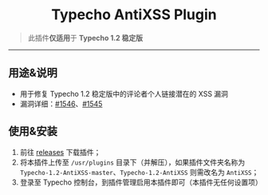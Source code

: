 <h1 align="center">Typecho AntiXSS Plugin</h1>

> 此插件**仅适用**于 **Typecho 1.2 稳定版**

---

## 用途&说明
- 用于修复 Typecho 1.2 稳定版中的评论者个人链接潜在的 XSS 漏洞
- 漏洞详细：[#1546](https://github.com/typecho/typecho/issues/1546)、[#1545](https://github.com/typecho/typecho/issues/1545)

## 使用&安装
1. 前往 [releases](https://github.com/BakaLabs/Typecho-1.2-AntiXSS/releases) 下载插件；
2. 将本插件上传至 `/usr/plugins` 目录下（并解压），如果插件文件夹名称为 `Typecho-1.2-AntiXSS-master`、`Typecho-1.2-AntiXSS` 则需改名为 `AntiXSS`；
3. 登录至 Typecho 控制台，到插件管理启用本插件即可（本插件无任何设置项）

